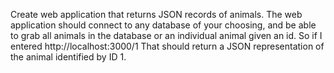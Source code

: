 Create web application that returns JSON records of animals. The web application should connect to any database of your choosing, and be able to grab all animals in the database or an individual animal given an id. So if I entered http://localhost:3000/1 That should return a JSON representation of the animal identified by ID 1.